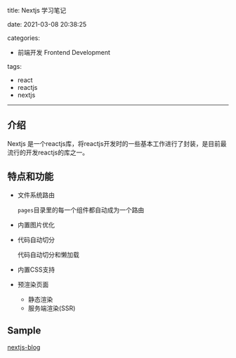 title: Nextjs 学习笔记

date: 2021-03-08 20:38:25

categories:
- 前端开发 Frontend Development

tags:
- react
- reactjs
- nextjs
---

## 介绍
Nextjs 是一个reactjs库，将reactjs开发时的一些基本工作进行了封装，是目前最流行的开发reactjs的库之一。

<!--more-->

## 特点和功能

* 文件系统路由

  `pages`目录里的每一个组件都自动成为一个路由

* 内置图片优化

* 代码自动切分

    代码自动切分和懒加载

* 内置CSS支持

* 预渲染页面

  - 静态渲染
  - 服务端渲染(SSR)


## Sample

[nextjs-blog](https://github.com/ityuhui/nextjs-blog)